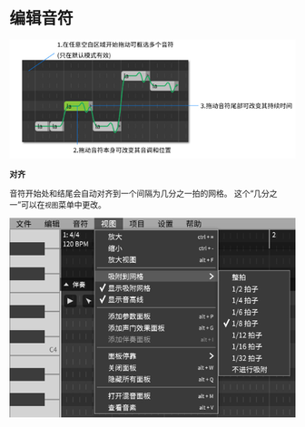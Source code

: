 # 编辑音符

![](image/editing-notes-1.jpg)


**对齐**

音符开始处和结尾会自动对齐到一个间隔为几分之一拍的网格。
这个“几分之一”可以在`视图`菜单中更改。

![](image/editing-notes-2.jpg)